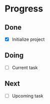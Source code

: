 # Progress

## Done

- [x] Initialize project

## Doing

- [ ] Current task

## Next

- [ ] Upcoming task